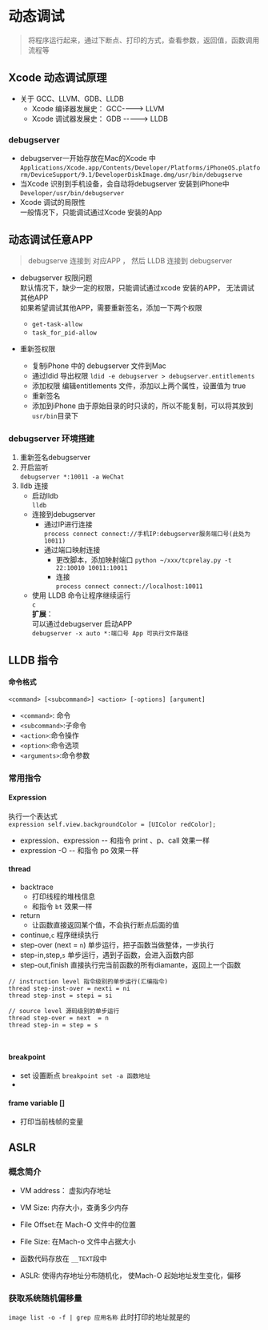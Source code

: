 # 动态调试  
> 将程序运行起来，通过下断点、打印的方式，查看参数，返回值，函数调用流程等   


## Xcode 动态调试原理  
* 关于 GCC、LLVM、GDB、LLDB  
    * Xcode 编译器发展史： GCC----> LLVM
    * Xcode 调试器发展史： GDB -----> LLDB  


### debugserver
* debugserver一开始存放在Mac的Xcode 中  
    `Applications/Xcode.app/Contents/Developer/Platforms/iPhoneOS.platform/DeviceSupport/9.1/DeveloperDiskImage.dmg/usr/bin/debugserve`  
* 当Xcode 识别到手机设备，会自动将debugserver 安装到iPhone中  
    `Developer/usr/bin/debugserver`  
* Xcode 调试的局限性  
    一般情况下，只能调试通过Xcode 安装的App  

## 动态调试任意APP  
> debugserve 连接到 对应APP ， 然后 LLDB 连接到 debugserver  

* debugserver 权限问题  
    默认情况下，缺少一定的权限，只能调试通过xcode 安装的APP， 无法调试其他APP  
    如果希望调试其他APP，需要重新签名，添加一下两个权限  
    * `get-task-allow` 
    * `task_for_pid-allow`

* 重新签权限  
    * 复制iPhone 中的 debugserver 文件到Mac  
    * 通过ldid 导出权限 
        `ldid -e debugserver > debugserver.entitlements` 
    * 添加权限 
        编辑entitlements 文件，添加以上两个属性，设置值为 true  
    * 重新签名   
    * 添加到iPhone
        由于原始目录的时只读的，所以不能复制，可以将其放到 `usr/bin`目录下     


### debugserver 环境搭建  
1. 重新签名debugserver  
2. 开启监听  
    `debugserver *:10011 -a WeChat`  
3. lldb 连接  
    * 启动lldb  
        `lldb` 
    * 连接到debugserver  
        * 通过IP进行连接  
            `process connect connect://手机IP:debugserver服务端口号(此处为10011)`    
        * 通过端口映射连接  
            * 更改脚本，添加映射端口 
                `python ~/xxx/tcprelay.py -t 22:10010 10011:10011` 
            * 连接  
                `process connect connect://localhost:10011`   
    * 使用 LLDB 命令让程序继续运行  
        `c`  
__扩展__：   
    可以通过debugserver 启动APP  
    `debugserver -x auto *:端口号 App 可执行文件路径`   




## LLDB 指令  
#### 命令格式  
`<command> [<subcommand>] <action> [-options] [argument]`  
* `<command>`: 命令  
* `<subcommand>`:子命令
* `<action>`:命令操作
* `<option>`:命令选项
* `<arguments>`:命令参数

### 常用指令
#### Expression  
执行一个表达式  
`expression self.view.backgroundColor = [UIColor redColor];` 
* expression、expression -- 和指令 print 、p、call 效果一样  
* expression -O -- 和指令 po 效果一样  

#### thread 
* backtrace 
    * 打印线程的堆栈信息  
    * 和指令 `bt` 效果一样  
* return  
    * 让函数直接返回某个值，不会执行断点后面的值 
* continue,`c`
    程序继续执行
* step-over (next = `n`)
    单步运行，把子函数当做整体，一步执行  
* step-in,step,`s` 
    单步运行，遇到子函数，会进入函数内部  
* step-out,finish 
    直接执行完当前函数的所有diamante，返回上一个函数  

```
// instruction level 指令级别的单步运行(汇编指令)
thread step-inst-over = nexti = ni 
thread step-inst = stepi = si 

// source level 源码级别的单步运行
thread step-over = next  = n 
thread step-in = step = s 



```




#### breakpoint 
* set 
    设置断点 `breakpoint set -a 函数地址`  
* 


#### frame variable [<variable-name>] 
* 打印当前栈帧的变量   






## ASLR  
### 概念简介 
* VM address： 虚拟内存地址  
* VM Size: 内存大小，查勇多少内存  
* File Offset:在 Mach-O 文件中的位置  
* File Size: 在Mach-o 文件中占据大小  

* 函数代码存放在 `__TEXT`段中   

* ASLR: 使得内存地址分布随机化， 使Mach-O 起始地址发生变化，偏移  

### 获取系统随机偏移量  
`image list -o -f | grep 应用名称`  此时打印的地址就是的  


